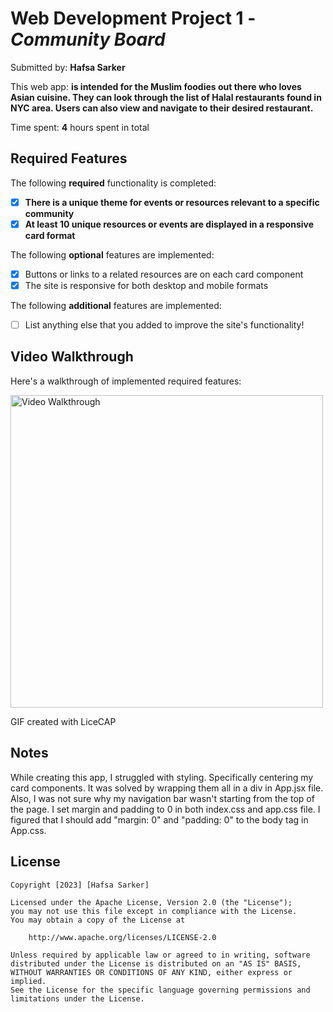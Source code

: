 # Web Development Project 1 - *Community Board*

Submitted by: **Hafsa Sarker**

This web app: **is intended for the Muslim foodies out there who loves Asian cuisine. They can look through the list of Halal restaurants found in NYC area. Users can also view and navigate to their desired restaurant.**

Time spent: **4** hours spent in total

## Required Features

The following **required** functionality is completed:

- [X] **There is a unique theme for events or resources relevant to a specific community**
- [X] **At least 10 unique resources or events are displayed in a responsive card format**

The following **optional** features are implemented:

- [X] Buttons or links to a related resources are on each card component
- [X] The site is responsive for both desktop and mobile formats

The following **additional** features are implemented:

* [ ] List anything else that you added to improve the site's functionality!

## Video Walkthrough

Here's a walkthrough of implemented required features:

<img src='./communityBoard/public/images/Project1Demo.gif'  
title='Video Walkthrough' width='500' alt='Video Walkthrough' />

GIF created with LiceCAP

## Notes

While creating this app, I struggled with styling. Specifically centering my card components. It was solved by wrapping them all in a div in App.jsx file. Also, I was not sure why my navigation bar wasn't starting from the top of the page. I set margin and padding to 0 in both index.css and app.css file. I figured that I should add "margin: 0" and "padding: 0" to the body tag in App.css.

## License

    Copyright [2023] [Hafsa Sarker]

    Licensed under the Apache License, Version 2.0 (the "License");
    you may not use this file except in compliance with the License.
    You may obtain a copy of the License at

        http://www.apache.org/licenses/LICENSE-2.0

    Unless required by applicable law or agreed to in writing, software
    distributed under the License is distributed on an "AS IS" BASIS,
    WITHOUT WARRANTIES OR CONDITIONS OF ANY KIND, either express or implied.
    See the License for the specific language governing permissions and
    limitations under the License.